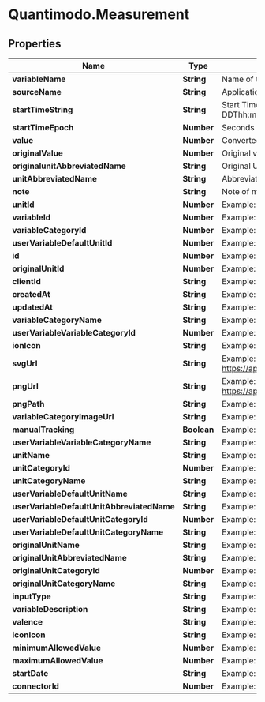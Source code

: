 # Quantimodo.Measurement

## Properties
Name | Type | Description | Notes
------------ | ------------- | ------------- | -------------
**variableName** | **String** | Name of the variable for which we are creating the measurement records | 
**sourceName** | **String** | Application or device used to record the measurement values | 
**startTimeString** | **String** | Start Time for the measurement event in UTC ISO 8601 &#x60;YYYY-MM-DDThh:mm:ss&#x60; | 
**startTimeEpoch** | **Number** | Seconds between the start of the event measured and 1970 (Unix timestamp) | [optional] 
**value** | **Number** | Converted measurement value in requested unit | 
**originalValue** | **Number** | Original value as originally submitted | [optional] 
**originalunitAbbreviatedName** | **String** | Original Unit of measurement as originally submitted | [optional] 
**unitAbbreviatedName** | **String** | Abbreviated name for the unit of measurement | 
**note** | **String** | Note of measurement | [optional] 
**unitId** | **Number** | Example: 23 | [optional] 
**variableId** | **Number** | Example: 5956846 | [optional] 
**variableCategoryId** | **Number** | Example: 13 | [optional] 
**userVariableDefaultUnitId** | **Number** | Example: 23 | [optional] 
**id** | **Number** | Example: 1051466127 | [optional] 
**originalUnitId** | **Number** | Example: 23 | [optional] 
**clientId** | **String** | Example: quantimodo | [optional] 
**createdAt** | **String** | Example: 2017-07-30 21:08:36 | [optional] 
**updatedAt** | **String** | Example: 2017-07-30 21:08:36 | [optional] 
**variableCategoryName** | **String** | Example: Treatments | [optional] 
**userVariableVariableCategoryId** | **Number** | Example: 13 | [optional] 
**ionIcon** | **String** | Example: ion-ios-medkit-outline | [optional] 
**svgUrl** | **String** | Example: https://app.quantimo.do/ionic/Modo/www/img/variable_categories/treatments.svg | [optional] 
**pngUrl** | **String** | Example: https://app.quantimo.do/ionic/Modo/www/img/variable_categories/treatments.png | [optional] 
**pngPath** | **String** | Example: img/variable_categories/treatments.png | [optional] 
**variableCategoryImageUrl** | **String** | Example: https://maxcdn.icons8.com/Color/PNG/96/Healthcare/pill-96.png | [optional] 
**manualTracking** | **Boolean** | Example: 1 | [optional] 
**userVariableVariableCategoryName** | **String** | Example: Treatments | [optional] 
**unitName** | **String** | Example: Count | [optional] 
**unitCategoryId** | **Number** | Example: 6 | [optional] 
**unitCategoryName** | **String** | Example: Miscellany | [optional] 
**userVariableDefaultUnitName** | **String** | Example: Count | [optional] 
**userVariableDefaultUnitAbbreviatedName** | **String** | Example: count | [optional] 
**userVariableDefaultUnitCategoryId** | **Number** | Example: 6 | [optional] 
**userVariableDefaultUnitCategoryName** | **String** | Example: Miscellany | [optional] 
**originalUnitName** | **String** | Example: Count | [optional] 
**originalUnitAbbreviatedName** | **String** | Example: count | [optional] 
**originalUnitCategoryId** | **Number** | Example: 6 | [optional] 
**originalUnitCategoryName** | **String** | Example: Miscellany | [optional] 
**inputType** | **String** | Example: value | [optional] 
**variableDescription** | **String** | Example: negative | [optional] 
**valence** | **String** | Example: negative | [optional] 
**iconIcon** | **String** | Example: ion-sad-outline | [optional] 
**minimumAllowedValue** | **Number** | Example: 1 | [optional] 
**maximumAllowedValue** | **Number** | Example: 5 | [optional] 
**startDate** | **String** | Example: 2014-08-27 | [optional] 
**connectorId** | **Number** | Example: 13 | [optional] 


